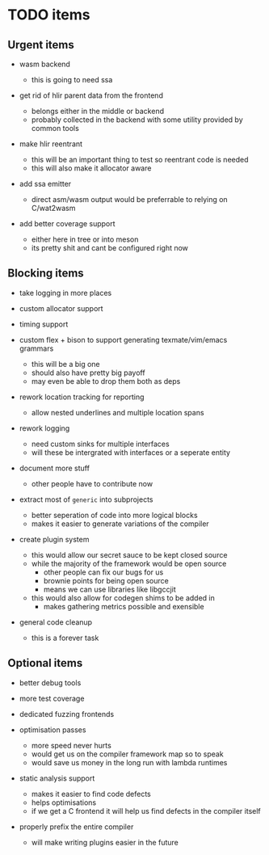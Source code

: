 # TODO items

## Urgent items

* wasm backend
  * this is going to need ssa

* get rid of hlir parent data from the frontend
  * belongs either in the middle or backend
  * probably collected in the backend with some utility provided by common tools

* make hlir reentrant
  * this will be an important thing to test so reentrant code is needed
  * this will also make it allocator aware

* add ssa emitter
  * direct asm/wasm output would be preferrable to relying on C/wat2wasm

* add better coverage support
  * either here in tree or into meson
  * its pretty shit and cant be configured right now

## Blocking items

* take logging in more places

* custom allocator support

* timing support

* custom flex + bison to support generating texmate/vim/emacs grammars
  * this will be a big one
  * should also have pretty big payoff
  * may even be able to drop them both as deps

* rework location tracking for reporting
  * allow nested underlines and multiple location spans

* rework logging 
  * need custom sinks for multiple interfaces
  * will these be intergrated with interfaces or a seperate entity

* document more stuff
  * other people have to contribute now

* extract most of `generic` into subprojects
  * better seperation of code into more logical blocks
  * makes it easier to generate variations of the compiler

* create plugin system
  * this would allow our secret sauce to be kept closed source
  * while the majority of the framework would be open source
    * other people can fix our bugs for us
    * brownie points for being open source
    * means we can use libraries like libgccjit
  * this would also allow for codegen shims to be added in
    * makes gathering metrics possible and exensible

* general code cleanup
  * this is a forever task

## Optional items

* better debug tools

* more test coverage

* dedicated fuzzing frontends

* optimisation passes
  * more speed never hurts
  * would get us on the compiler framework map so to speak
  * would save us money in the long run with lambda runtimes

* static analysis support
  * makes it easier to find code defects
  * helps optimisations
  * if we get a C frontend it will help us find defects in the compiler itself

* properly prefix the entire compiler
  * will make writing plugins easier in the future
